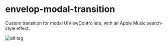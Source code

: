 # envelop-modal-transition
Custom transition for modal UIViewControllers, with an Apple Music search-style effect.

![alt tag](http://imgur.com/DrjrU6w)
